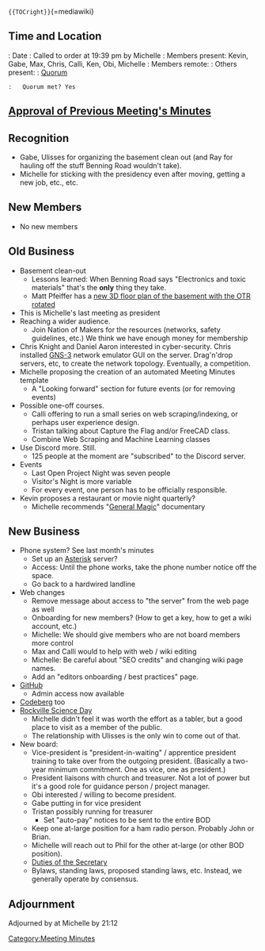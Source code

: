 `{{TOCright}}`{=mediawiki}

## Time and Location

:   Date
:   Called to order at 19:39 pm by Michelle
:   Members present: Kevin, Gabe, Max, Chris, Calli, Ken, Obi, Michelle
:   Members remote:
:   Others present:
:   [Quorum](Quorum)

    :   Quorum met? Yes

## [Approval of Previous Meeting's Minutes](Regular_Member_Meeting_2023_01_10)

## Recognition

-   Gabe, Ulisses for organizing the basement clean out (and Ray for
    hauling off the stuff Benning Road wouldn't take).
-   Michelle for sticking with the presidency even after moving, getting
    a new job, etc., etc.

## New Members

-   No new members

## Old Business

-   Basement clean-out
    -   Lessons learned: When Benning Road says "Electronics and toxic
        materials" that's the **only** thing they take.
    -   Matt Pfeiffer has a [new 3D floor plan of the basement with the
        OTR
        rotated](https://cdn.discordapp.com/attachments/1030692770211442800/1072330660179624017/HacDC_Workshop_-_S2.pdf)
-   This is Michelle's last meeting as president
-   Reaching a wider audience.
    -   Join Nation of Makers for the resources (networks, safety
        guidelines, etc.) We think we have enough money for membership
-   Chris Knight and Daniel Aaron interested in cyber-security. Chris
    installed
    [GNS-3](https://en.wikipedia.org/wiki/Graphical_Network_Simulator-3)
    network emulator GUI on the server. Drag'n'drop servers, etc, to
    create the network topology. Eventually, a competition.
-   Michelle proposing the creation of an automated Meeting Minutes
    template
    -   A "Looking forward" section for future events (or for removing
        events)
-   Possible one-off courses.
    -   Calli offering to run a small series on web scraping/indexing,
        or perhaps user experience design.
    -   Tristan talking about Capture the Flag and/or FreeCAD class.
    -   Combine Web Scraping and Machine Learning classes
-   Use Discord more. Still.
    -   125 people at the moment are "subscribed" to the Discord server.
-   Events
    -   Last Open Project Night was seven people
    -   Visitor's Night is more variable
    -   For every event, one person has to be officially responsible.
-   Kevin proposes a restaurant or movie night quarterly?
    -   Michelle recommends "[General
        Magic](https://www.generalmagicthemovie.com/)" documentary

## New Business

-   Phone system? See last month's minutes
    -   Set up an [Asterisk](https://www.asterisk.org/) server?
    -   Access: Until the phone works, take the phone number notice off
        the space.
    -   Go back to a hardwired landline
-   Web changes
    -   Remove message about access to "the server" from the web page as
        well
    -   Onboarding for new members? (How to get a key, how to get a wiki
        account, etc.)
    -   Michelle: We should give members who are not board members more
        control
    -   Max and Calli would to help with web / wiki editing
    -   Michelle: Be careful about "SEO credits" and changing wiki page
        names.
    -   Add an "editors onboarding / best practices" page.
-   [GitHub](https://github.com/hacdc)
    -   Admin access now available
-   [Codeberg](https://codeberg.org/HacDC) too
-   [Rockville Science Day](https://www.rockvillesciencecenter.org/rscd)
    -   Michelle didn't feel it was worth the effort as a tabler, but a
        good place to visit as a member of the public.
    -   The relationship with Ulisses is the only win to come out of
        that.
-   New board:
    -   Vice-president is "president-in-waiting" / apprentice president
        training to take over from the outgoing president. (Basically a
        two-year minimum commitment. One as vice, one as president.)
    -   President liaisons with church and treasurer. Not a lot of power
        but it's a good role for guidance person / project manager.
    -   Obi interested / willing to become president.
    -   Gabe putting in for vice president
    -   Tristan possibly running for treasurer
        -   Set "auto-pay" notices to be sent to the entire BOD
    -   Keep one at-large position for a ham radio person. Probably John
        or Brian.
    -   Michelle will reach out to Phil for the other at-large (or other
        BOD position).
    -   [Duties of the Secretary](Duties_of_the_Secretary)
    -   Bylaws, standing laws, proposed standing laws, etc. Instead, we
        generally operate by consensus.

## Adjournment

Adjourned by at Michelle by 21:12

[Category:Meeting Minutes](Category:Meeting_Minutes)
